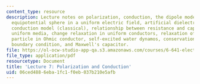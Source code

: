 ```yaml
---
content_type: resource
description: Lecture notes on polarization, conduction, the dipole model of polarization,
  equipotential sphere in a uniform electric field, artificial dielectric, plasma
  conduction model (classical), relationship between resistance and capacitance in
  uniform media, change relaxation in uniform conductors, relaxation of charge on
  particle in Ohmic conductor, self-excited water dynamos, conservation of charge
  boundary condition, and Maxwell's capacitor.
file: https://ol-ocw-studio-app-qa.s3.amazonaws.com/courses/6-641-electromagnetic-fields-forces-and-motion-spring-2005/06ced4886eba1fc1f0eb037b210e5afb_lecture7.pdf
file_type: application/pdf
resourcetype: Document
title: 'Lecture 7: Polarization and Conduction'
uid: 06ced488-6eba-1fc1-f0eb-037b210e5afb
---
```

